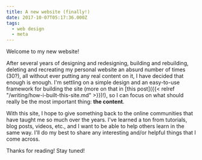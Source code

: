 ```yaml
---
title: A new website (finally!)
date: 2017-10-07T05:17:36.000Z
tags:
  - web design
  - meta
---
```


Welcome to my new website!

After several years of designing and redesigning, building and rebuilding, deleting and recreating my personal website an absurd number of times (30?), all without ever putting any real content on it, I have decided that enough is enough. I'm settling on a simple design and an easy-to-use framework for building the site (more on that in [this post]({{< relref "/writing/how-i-built-this-site.md" >}})!), so I can focus on what should really be the most important thing: **the content**.

With this site, I hope to give something back to the online communities that have taught me so much over the years. I've learned a ton from tutorials, blog posts, videos, etc., and I want to be able to help others learn in the same way. I'll do my best to share any interesting and/or helpful things that I come across.

Thanks for reading! Stay tuned!